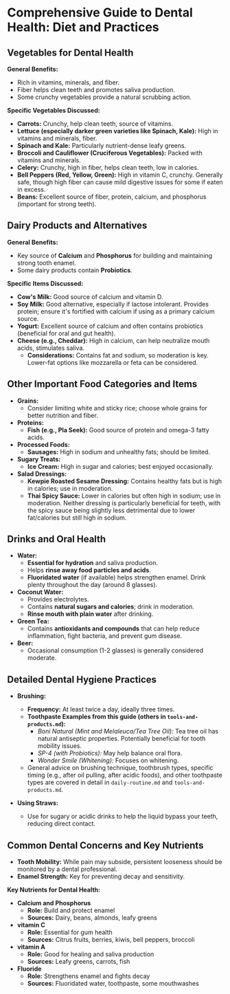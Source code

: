 # Comprehensive Guide to Dental Health: Diet and Practices

## Vegetables for Dental Health

**General Benefits:**

* Rich in vitamins, minerals, and fiber.
* Fiber helps clean teeth and promotes saliva production.
* Some crunchy vegetables provide a natural scrubbing action.

**Specific Vegetables Discussed:**

* **Carrots:** Crunchy, help clean teeth, source of vitamins.
* **Lettuce (especially darker green varieties like Spinach, Kale):** High in vitamins and minerals, fiber.
* **Spinach and Kale:** Particularly nutrient-dense leafy greens.
* **Broccoli and Cauliflower (Cruciferous Vegetables):** Packed with vitamins and minerals.
* **Celery:** Crunchy, high in fiber, helps clean teeth, low in calories.
* **Bell Peppers (Red, Yellow, Green):** High in vitamin C, crunchy. Generally safe, though high fiber can cause mild digestive issues for some if eaten in excess.
* **Beans:** Excellent source of fiber, protein, calcium, and phosphorus (important for strong teeth).

## Dairy Products and Alternatives

**General Benefits:**

* Key source of **Calcium** and **Phosphorus** for building and maintaining strong tooth enamel.
* Some dairy products contain **Probiotics**.

**Specific Items Discussed:**

* **Cow's Milk:** Good source of calcium and vitamin D.
* **Soy Milk:** Good alternative, especially if lactose intolerant. Provides protein; ensure it's fortified with calcium if using as a primary calcium source.
* **Yogurt:** Excellent source of calcium and often contains probiotics (beneficial for oral and gut health).
* **Cheese (e.g., Cheddar):** High in calcium, can help neutralize mouth acids, stimulates saliva.
  * **Considerations:** Contains fat and sodium, so moderation is key. Lower-fat options like mozzarella or feta can be considered.

## Other Important Food Categories and Items

* **Grains:**
  * Consider limiting white and sticky rice; choose whole grains for better nutrition and fiber.
* **Proteins:**
  * **Fish (e.g., Pla Seek):** Good source of protein and omega-3 fatty acids.
* **Processed Foods:**
  * **Sausages:** High in sodium and unhealthy fats; should be limited.
* **Sugary Treats:**
  * **Ice Cream:** High in sugar and calories; best enjoyed occasionally.
* **Salad Dressings:**
  * **Kewpie Roasted Sesame Dressing:** Contains healthy fats but is high in calories; use in moderation.
  * **Thai Spicy Sauce:** Lower in calories but often high in sodium; use in moderation. Neither dressing is particularly beneficial for teeth, with the spicy sauce being slightly less detrimental due to lower fat/calories but still high in sodium.

## Drinks and Oral Health

* **Water:**
  * **Essential for hydration** and saliva production.
  * Helps **rinse away food particles and acids**.
  * **Fluoridated water** (if available) helps strengthen enamel. Drink plenty throughout the day (around 8 glasses).
* **Coconut Water:**
  * Provides electrolytes.
  * Contains **natural sugars and calories**; drink in moderation.
  * **Rinse mouth with plain water** after drinking.
* **Green Tea:**
  * Contains **antioxidants and compounds** that can help reduce inflammation, fight bacteria, and prevent gum disease.
* **Beer:**
  * Occasional consumption (1-2 glasses) is generally considered moderate.

## Detailed Dental Hygiene Practices

* **Brushing:**
  * **Frequency:** At least twice a day, ideally three times.
  * **Toothpaste Examples from this guide (others in `tools-and-products.md`):**
    * *Boni Natural (Mint and Melaleuca/Tea Tree Oil):* Tea tree oil has natural antiseptic properties. Potentially beneficial for tooth mobility issues.
    * *SP-4 (with Probiotics):* May help balance oral flora.
    * *Wonder Smile (Whitening):* Focuses on whitening.
  * General advice on brushing technique, toothbrush types, specific timing (e.g., after oil pulling, after acidic foods), and other toothpaste types are covered in detail in `daily-routine.md` and `tools-and-products.md`.

* **Using Straws:**
  * Use for sugary or acidic drinks to help the liquid bypass your teeth, reducing direct contact.

## Common Dental Concerns and Key Nutrients

* **Tooth Mobility:** While pain may subside, persistent looseness should be monitored by a dental professional.
* **Enamel Strength:** Key for preventing decay and sensitivity.

**Key Nutrients for Dental Health:**

* **Calcium and Phosphorus**
  * **Role:** Build and protect enamel
  * **Sources:** Dairy, beans, almonds, leafy greens
* **vitamin C**
  * **Role:** Essential for gum health
  * **Sources:** Citrus fruits, berries, kiwis, bell peppers, broccoli
* **vitamin A**
  * **Role:** Good for healing and saliva production
  * **Sources:** Leafy greens, carrots, fish
* **Fluoride**
  * **Role:** Strengthens enamel and fights decay
  * **Sources:** Fluoridated water, toothpaste, some mouthwashes
